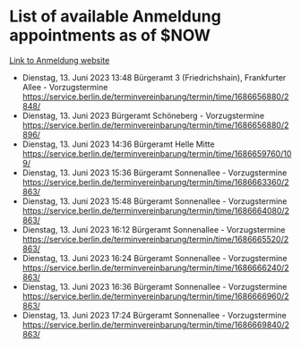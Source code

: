 # List of available Anmeldung appointments as of $NOW
[Link to Anmeldung website](https://service.berlin.de/terminvereinbarung/termin/tag.php?termin=1&anliegen[]=120686&dienstleisterlist=122210,122217,327316,122219,327312,122227,327314,122231,327346,122243,327348,122254,122252,329742,122260,329745,122262,329748,122271,327278,122273,327274,122277,327276,330436,122280,327294,122282,327290,122284,327292,122291,327270,122285,327266,122286,327264,122296,327268,150230,329760,122297,327286,122294,327284,122312,329763,122314,329775,122304,327330,122311,327334,122309,327332,317869,122281,327352,122279,329772,122283,122276,327324,122274,327326,122267,329766,122246,327318,122251,327320,122257,327322,122208,327298,122226,327300&herkunft=http%3A%2F%2Fservice.berlin.de%2Fdienstleistung%2F120686%2F)
- Dienstag, 13. Juni 2023 13:48 Bürgeramt 3 (Friedrichshain), Frankfurter Allee - Vorzugstermine https://service.berlin.de/terminvereinbarung/termin/time/1686656880/2848/
- Dienstag, 13. Juni 2023  Bürgeramt Schöneberg - Vorzugstermine https://service.berlin.de/terminvereinbarung/termin/time/1686656880/2896/
- Dienstag, 13. Juni 2023 14:36 Bürgeramt Helle Mitte https://service.berlin.de/terminvereinbarung/termin/time/1686659760/109/
- Dienstag, 13. Juni 2023 15:36 Bürgeramt Sonnenallee - Vorzugstermine https://service.berlin.de/terminvereinbarung/termin/time/1686663360/2863/
- Dienstag, 13. Juni 2023 15:48 Bürgeramt Sonnenallee - Vorzugstermine https://service.berlin.de/terminvereinbarung/termin/time/1686664080/2863/
- Dienstag, 13. Juni 2023 16:12 Bürgeramt Sonnenallee - Vorzugstermine https://service.berlin.de/terminvereinbarung/termin/time/1686665520/2863/
- Dienstag, 13. Juni 2023 16:24 Bürgeramt Sonnenallee - Vorzugstermine https://service.berlin.de/terminvereinbarung/termin/time/1686666240/2863/
- Dienstag, 13. Juni 2023 16:36 Bürgeramt Sonnenallee - Vorzugstermine https://service.berlin.de/terminvereinbarung/termin/time/1686666960/2863/
- Dienstag, 13. Juni 2023 17:24 Bürgeramt Sonnenallee - Vorzugstermine https://service.berlin.de/terminvereinbarung/termin/time/1686669840/2863/
